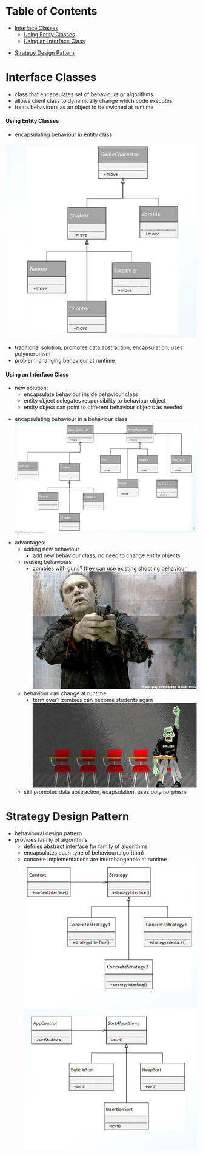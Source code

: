 # Table of Contents
* [Interface Classes](#interclass)
    - [Using Entity Classes](#entityclass)
    - [Using an Interface Class](#usinginterclass)
- [Strategy Design Pattern](#strategy)

# Interface Classes <a name="interclass"></a>
* class that encapsulates set of behaviours or algorithms
* allows client class to dynamically change which code executes
* treats behaviours as an object to be swiched at runtime

#### Using Entity Classes <a name="entityclass"></a>
* encapsulating behaviour in entity class

![Entity Class Diagram](Images/entity-class.png)
* traditional solution; promotes data abstraction, encapsulation; uses polymorphism
* problem: changing behaviour at runtime

#### Using an Interface Class <a name="usinginterclass"></a>
* new solution:
    - encapsulate behaviour inside behaviour class
    - entity object delegates responsibility to behaviour object
    - entity object can point to different behaviour objects as needed
- encapsulating behaviour in a behaviour class
![Behaviour Class Diagram](Images/behaviour-class.png)
* advantages:
    - adding new behaviour
        - add new behaviour class, no need to change entity objects
    - reusing behaviours
        - zombies with guns? they can use existing shooting behaviour
        ![](Images/zombie-gun.jpg)
    - behaviour can change at runtime
        - term over? zombies can become students again
        ![](Images/ZombieCollege.jpg)
    - still promotes data abstraction, ecapsulation, uses polymorphism

# Strategy Design Pattern <a name="strategy"></a>
* behavioural design pattern
* provides family of algorithms
    - defines abstract interface for family of algorithms
    - encapsulates each type of behaviour(algorithm)
    - concrete implementations are interchangeable at runtime
![Abstract Strategy](Images/strategy.png) ![Concrete Strategy](Images/strategy-concrete.png)
